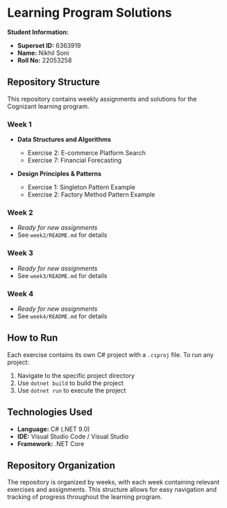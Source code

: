
# Learning Program Solutions

**Student Information:**
- **Superset ID:** 6363919
- **Name:** Nikhil Soni  
- **Roll No:** 22053258

## Repository Structure

This repository contains weekly assignments and solutions for the Cognizant learning program.

### Week 1
- **Data Structures and Algorithms**
  - Exercise 2: E-commerce Platform Search
  - Exercise 7: Financial Forecasting
  
- **Design Principles & Patterns**
  - Exercise 1: Singleton Pattern Example
  - Exercise 2: Factory Method Pattern Example

### Week 2
- *Ready for new assignments*
- See `week2/README.md` for details

### Week 3  
- *Ready for new assignments*
- See `week3/README.md` for details

### Week 4
- *Ready for new assignments*
- See `week4/README.md` for details

## How to Run

Each exercise contains its own C# project with a `.csproj` file. To run any project:

1. Navigate to the specific project directory
2. Use `dotnet build` to build the project
3. Use `dotnet run` to execute the project

## Technologies Used

- **Language:** C# (.NET 9.0)
- **IDE:** Visual Studio Code / Visual Studio
- **Framework:** .NET Core

## Repository Organization

The repository is organized by weeks, with each week containing relevant exercises and assignments. This structure allows for easy navigation and tracking of progress throughout the learning program.
